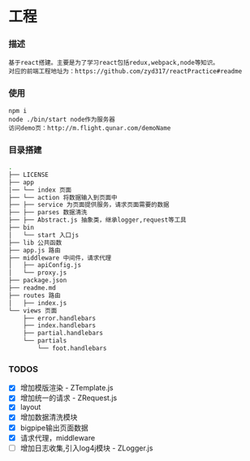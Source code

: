 # 工程
### 描述
    基于react搭建。主要是为了学习react包括redux,webpack,node等知识。
    对应的前端工程地址为：https://github.com/zyd317/reactPractice#readme

### 使用
    npm i
    node ./bin/start node作为服务器
    访问demo页：http://m.flight.qunar.com/demoName

### 目录搭建
```bash
.
├── LICENSE
├── app
│── └── index 页面
├── └── action 将数据输入到页面中
├── ├── service 为页面提供服务，请求页面需要的数据
├── ├── parses 数据清洗
├── ├── Abstract.js 抽象类，继承logger,request等工具
├── bin
│   └── start 入口js
├── lib 公共函数
├── app.js 路由
├── middleware 中间件，请求代理
│   ├── apiConfig.js
│   └── proxy.js
├── package.json
├── readme.md
├── routes 路由
│   ├── index.js
└── views 页面
    ├── error.handlebars
    ├── index.handlebars
    ├── partial.handlebars
    └── partials
        └── foot.handlebars
```

### TODOS

- [x] 增加模版渲染 - ZTemplate.js
- [x] 增加统一的请求 - ZRequest.js
- [X] layout
- [X] 增加数据清洗模块
- [X] bigpipe输出页面数据
- [X] 请求代理，middleware
- [ ] 增加日志收集,引入log4j模块 - ZLogger.js